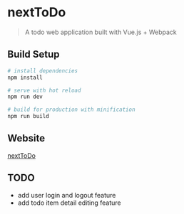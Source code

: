 # nextToDo

> A todo web application built with Vue.js + Webpack

## Build Setup

``` bash
# install dependencies
npm install

# serve with hot reload
npm run dev

# build for production with minification
npm run build
```

## Website

[nextToDo](http://dev.feihu1996.cn/nextToDo 'nextToDol')

## TODO

- add user login and logout feature
- add todo item detail editing feature


